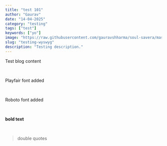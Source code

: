 ```yaml
---
title: "test 101"
author: "Gaurav"
date: "14-04-2025"
category: "testing"
tags: ["test"]
keywords: ["yo"]
image: "https://raw.githubusercontent.com/gauravshharma/soul-savera/master/images/1744628545095-test.jpeg"
slug: "testing-wyswyg"
description: "Testing description."
---
```


<p>Test blog content</p><p><br></p><p><span class="ql-font-playfair ql-size-large">Playfair font added</span></p><p><br></p><p><span class="ql-font-roboto">Roboto font added</span></p><p><br></p><p><strong>bold text</strong></p><p><br></p><blockquote>double quotes</blockquote><p><br></p><p><br></p>

